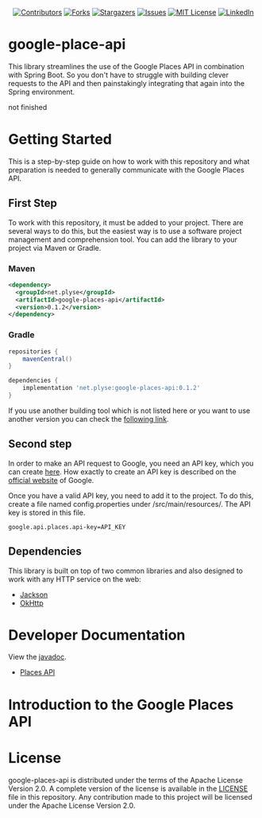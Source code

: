 <head>
<meta name="google-site-verification" content="ZR2IA0lMyedyFv3u6WQG9o9R2qRB7U_CwH5Vf-TOgNw" />
</head>



<!--suppress ALL -->
<div align="center">

[![Contributors][contributors-shield]][contributors-url]
[![Forks][forks-shield]][forks-url]
[![Stargazers][stars-shield]][stars-url]
[![Issues][issues-shield]][issues-url]
[![MIT License][license-shield]][license-url]
[![LinkedIn][linkedin-shield]][linkedin-url]

</div>

# google-place-api

This library streamlines the use of the Google Places API in combination with Spring Boot. So you don't have to struggle with building clever requests to the API and then painstakingly integrating that again into the Spring environment.

not finished

# Getting Started

This is a step-by-step guide on how to work with this repository and what preparation is needed to generally communicate with the Google Places API. 

## First Step

To work with this repository, it must be added to your project. There are several ways to do this, but the easiest way is to use a software project management and comprehension tool. You can add the library to your project via Maven or Gradle.

### Maven
```xml
<dependency>
  <groupId>net.plyse</groupId>
  <artifactId>google-places-api</artifactId>
  <version>0.1.2</version>
</dependency>
```

### Gradle

```groovy
repositories {
    mavenCentral()
}

dependencies {
    implementation 'net.plyse:google-places-api:0.1.2'
}
```

If you use another building tool which is not listed here or you want to use another version you can check the [following link](https://search.maven.org/artifact/net.plyse/google-places-api/0.1.2/jar).

## Second step

In order to make an API request to Google, you need an API key, which you can create [here](https://console.cloud.google.com). How exactly to create an API key is described on the [official website](https://developers.google.com/maps/documentation/javascript/get-api-key) of Google.

Once you have a valid API key, you need to add it to the project. To do this, create a file named config.properties under /src/main/resources/. The API key is stored in this file.

```
google.api.places.api-key=API_KEY
```

## Dependencies

This library is built on top of two common libraries and also designed to
work with any HTTP service on the web:

- [Jackson](https://github.com/FasterXML/jackson)
- [OkHttp](https://github.com/square/okhttp)


# Developer Documentation

View the [javadoc](https://www.javadoc.io/doc/net.plyse/google-places-api).

- [Places API]

# Introduction to the Google Places API

# License
google-places-api is distributed under the terms of the Apache License Version 2.0. A complete version of the license is available in the [LICENSE](https://github.com/raphaeldichler/google-places-api/blob/master/LICENSE.md) file in this repository. Any contribution made to this project will be licensed under the Apache License Version 2.0.

[contributors-shield]: https://img.shields.io/github/contributors/AuTEraZer/GooglePlacesApi.svg?style=for-the-badge
[contributors-url]: https://github.com/AuTEraZer/GooglePlacesApi/graphs/contributors
[forks-shield]: https://img.shields.io/github/forks/AuTEraZer/GooglePlacesApi.svg?style=for-the-badge
[forks-url]: https://github.com/AuTEraZer/GooglePlacesApi/network/members
[stars-shield]: https://img.shields.io/github/stars/AuTEraZer/GooglePlacesApi.svg?style=for-the-badge
[stars-url]: https://github.com/AuTEraZer/GooglePlacesApi/stargazers
[issues-shield]: https://img.shields.io/github/issues/AuTEraZer/GooglePlacesApi.svg?style=for-the-badge
[issues-url]: https://github.com/AuTEraZer/GooglePlacesApi/issues
[license-shield]: https://img.shields.io/github/license/AuTEraZer/GooglePlacesApi.svg?style=for-the-badge
[license-url]: https://github.com/AuTEraZer/GooglePlacesApi/blob/master/LICENSE.md
[linkedin-shield]: https://img.shields.io/badge/-LinkedIn-black.svg?style=for-the-badge&logo=linkedin&colorB=555
[linkedin-url]: https://linkedin.com/in/raphael-dichler-63741b189
[product-screenshot]: images/screenshot.png
[Places API]: https://developers.google.com/places/web-service/
